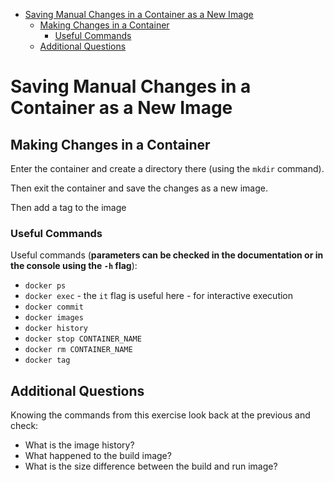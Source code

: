 - [Saving Manual Changes in a Container as a New Image](#saving-manual-changes-in-a-container-as-a-new-image)
  - [Making Changes in a Container](#making-changes-in-a-container)
    - [Useful Commands](#useful-commands)
  - [Additional Questions](#additional-questions)

# Saving Manual Changes in a Container as a New Image

## Making Changes in a Container

Enter the container and create a directory there (using the `mkdir` command).

Then exit the container and save the changes as a new image.

Then add a tag to the image

### Useful Commands
Useful commands (**parameters can be checked in the documentation or in the console using the `-h` flag**):
- `docker ps`
- `docker exec` - the `it` flag is useful here - for interactive execution
- `docker commit`
- `docker images`
- `docker history`
- `docker stop CONTAINER_NAME`
- `docker rm CONTAINER_NAME`
- `docker tag`


## Additional Questions

Knowing the commands from this exercise look back at the previous and check:  
- What is the image history?
- What happened to the build image?
- What is the size difference between the build and run image?

